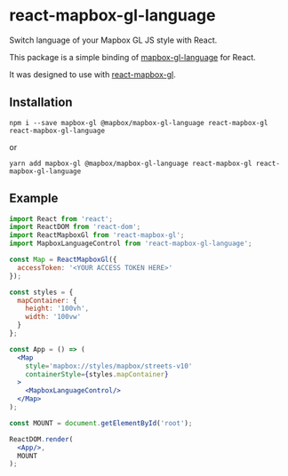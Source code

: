 # react-mapbox-gl-language
Switch language of your Mapbox GL JS style with React.

This package is a simple binding of [mapbox-gl-language](https://github.com/mapbox/mapbox-gl-language) for React.

It was designed to use with [react-mapbox-gl](https://github.com/alex3165/react-mapbox-gl).

## Installation

```
npm i --save mapbox-gl @mapbox/mapbox-gl-language react-mapbox-gl react-mapbox-gl-language
```
or

```
yarn add mapbox-gl @mapbox/mapbox-gl-language react-mapbox-gl react-mapbox-gl-language
```

## Example

```jsx
import React from 'react';
import ReactDOM from 'react-dom';
import ReactMapboxGl from 'react-mapbox-gl';
import MapboxLanguageControl from 'react-mapbox-gl-language';

const Map = ReactMapboxGl({
  accessToken: '<YOUR ACCESS TOKEN HERE>'
});

const styles = {
  mapContainer: {
    height: '100vh',
    width: '100vw'
  }
};

const App = () => (
  <Map
    style='mapbox://styles/mapbox/streets-v10'
    containerStyle={styles.mapContainer}
  >
    <MapboxLanguageControl/>
  </Map>
);

const MOUNT = document.getElementById('root');

ReactDOM.render(
  <App/>,
  MOUNT
);
```

